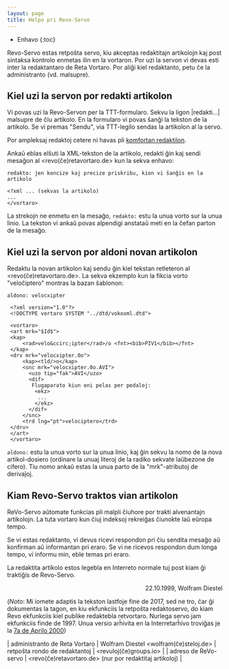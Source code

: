 ```yaml
---
layout: page
title: Helpo pri Revo-Servo
---
```


* Enhavo
{:toc}

Revo-Servo estas retpoŝta servo, kiu akceptas redaktitajn
artikolojn kaj post sintaksa kontrolo enmetas ilin en la
vortaron.
Por uzi la servon vi devas esti inter la redaktantaro de
Reta Vortaro. Por aliĝi kiel redaktanto, petu ĉe la 
administranto (vd. malsupre).

## Kiel uzi la servon por redakti artikolon

Vi povas uzi la Revo-Servon per la TTT-formularo. Sekvu
la ligon |redakti...| malsupre de ĉiu artikolo. En la formularo
vi povas ŝanĝi la tekston de la artikolo. Se vi premas
"Sendu", via TTT-legilo sendas la artikolon al
la servo.

Por ampleksaj redaktoj cetere ni havas pli [komfortan redaktilon](https://revaj.steloj.de).

Ankaŭ eblas elŝuti la XML-tekston de la artikolo, redakti
ĝin kaj sendi mesaĝon al &lt;revo(ĉe)retavortaro.de&gt; kun la sekva enhavo:

```
redakto: jen koncize kaj precize priskribu, kion vi ŝanĝis en la artikolo

<?xml ... (sekvas la artikolo)
...
</vortaro>
```

La strekojn ne enmetu en la mesaĝo, `redakto:` estu la unua
vorto sur la unua linio. La tekston vi ankaŭ povas alpendigi anstataŭ
meti en la ĉefan parton de la mesaĝo.


## Kiel uzi la servon por aldoni novan artikolon


Redaktu la novan artikolon kaj sendu ĝin kiel tekstan retleteron al 
&lt;revo(ĉe)retavortaro.de&gt;. La sekva ekzemplo kun la fikcia vorto "veloĉiptero" 
montras la bazan ŝablonon:

```
aldono: velocxipter

 <?xml version="1.0"?>
 <!DOCTYPE vortaro SYSTEM "../dtd/vokoxml.dtd">

 <vortaro>
 <art mrk="$Id$">
 <kap>
     <rad>velo&ccirc;ipter</rad>/o <fnt><bib>PIV1</bib></fnt>
 </kap>
 <drv mrk="velocxipter.0o">
     <kap><tld/>o</kap>
     <snc mrk="velocxipter.0o.AVI">
       <uzo tip="fak">AVI</uzo>
       <dif>
        Flugaparato kiun oni pelas per pedaloj:
         <ekz>
          ...
         </ekz>
       </dif>
     </snc>
     <trd lng="pt">velociptero</trd>
 </drv>
 </art>
 </vortaro>
```


`aldono:` estu la unua vorto sur la unua linio, kaj ĝin sekvu la nomo 
de la nova artikol-dosiero (ordinare la unuaj literoj de la radiko
sekvate laŭbezone de cifero). Tiu nomo ankaŭ estas la unua parto de la 
"mrk"-atributoj de derivaĵoj.


## Kiam Revo-Servo traktos vian artikolon

ReVo-Servo aŭtomate funkcias pli malpli
ĉiuhore por trakti alvenantajn artikolojn. La tuta vortaro
kun ĉiuj indeksoj rekreiĝas ĉiunokte laŭ eŭropa tempo.

Se vi estas redaktanto, vi devus ricevi respondon pri ĉiu
sendita mesaĝo aŭ konfirman aŭ informantan pri eraro. Se vi
ne ricevos respondon dum longa tempo, vi informu min, eble
temas pri eraro.

La redaktita artikolo estos legebla en Interreto normale
tuj post kiam ĝi traktiĝis de Revo-Servo.

<p align="right">
  22.10.1999, Wolfram Diestel
</p>

  (*Noto*: Mi iomete adaptis la tekston lastfoje fine de 2017, sed ne tro, ĉar ĝi
  dokumentas la tagon, en kiu ekfunkciis la retpoŝta redaktoservo, do kiam Revo ekfunkciis kiel publike redaktebla
  retvortaro. Nurlega servo jam ekfunkciis finde de 1997.  Unua versio arĥivita en la Interretarĥivo troviĝas je la
  <a href="https://web.archive.org/web/20000819043436/http://www.uni-leipzig.de:80/esperanto/voko/revo/">7a de Aprilo 2000</a>)



| administranto de Reta Vortaro | Wolfram Diestel &lt;wolfram(ĉe)steloj.de&gt; 
| retpoŝta rondo de redaktantoj | &lt;revuloj(ĉe)groups.io&gt; |
| adreso de ReVo-servo          | &lt;revo(ĉe)retavortaro.de&gt; (nur por redaktitaj artikoloj) |

